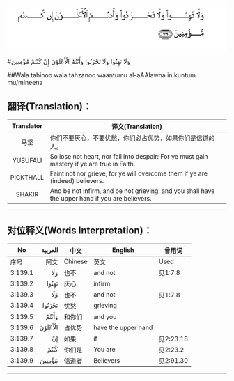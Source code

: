![003:139](images/003_139.gif)

#وَلَا تَهِنُوا وَلَا تَحْزَنُوا وَأَنْتُمُ الْأَعْلَوْنَ إِنْ كُنْتُمْ مُؤْمِنِينَ 

##Wala tahinoo wala tahzanoo waantumu al-aAAlawna in kuntum mu/mineena 

## 翻译(Translation)：

| Translator | 译文(Translation)                                            |
| :--------: | ------------------------------------------------------------ |
|    马坚    | 你们不要灰心，不要忧愁，你们必占优势，如果你们是信道的人。   |
|  YUSUFALI  | So lose not heart, nor fall into despair: For ye must gain mastery if ye are true in Faith. |
| PICKTHALL  | Faint not nor grieve, for ye will overcome them if ye are (indeed) believers. |
|   SHAKIR   | And be not infirm, and be not grieving, and you shall have the upper hand if you are believers. |

---

## 对位释义(Words Interpretation)：

| No   | العربية | 中文    | English | 曾用词 |
| ---- | ------: | ------- | ------- | ------ |
| 序号 |    阿文 | Chinese | 英文    | Used   |
| 3:139.1 | وَلَا     | 也不   | and not             | 见1:7.8   |
| 3:139.2 | تَهِنُوا   | 灰心   | infirm              |           |
| 3:139.3 | وَلَا     | 也不   | and not             | 见1:7.8   |
| 3:139.4 | تَحْزَنُوا  | 忧愁   | grieving            |           |
| 3:139.5 | وَأَنْتُمُ   | 和你们 | and you             |           |
| 3:139.6 | الْأَعْلَوْنَ | 占优势 | have the upper hand |           |
| 3:139.7 | إِنْ      | 如果   | if                  | 见2:23.18 |
| 3:139.8 | كُنْتُمْ    | 你们是  | You are             | 见2:23.2  |
| 3:139.9 | مُؤْمِنِينَ  | 信道者 | Believers           | 见2:91.30 |

---
